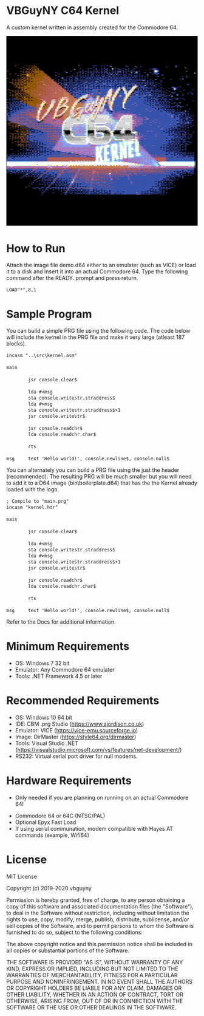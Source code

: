 # VBGuyNY C64 Kernel

A custom kernel written in assembly created for the Commodore 64.

![VBGuyNY C64 Kernel](https://raw.githubusercontent.com/vbguyny/c64kernel/master/doc/c64k.png)

# How to Run

Attach the image file demo.d64 either to an emulater (such as VICE) or load it to a disk and insert it into an actual Commodore 64.
Type the following command after the READY. prompt and press return.

```
LOAD"*",8,1
```

# Sample Program

You can build a simple PRG file using the following code. The code below will include the kernel in the PRG file and make it very large (atleast 187 blocks).

```
incasm "..\src\kernel.asm"

main

        jsr console.clear$

        lda #<msg
        sta console.writestr.straddress$
        lda #>msg
        sta console.writestr.straddress$+1
        jsr console.writestr$

        jsr console.readchr$
        lda console.readchr.char$

        rts

msg     text 'Hello world!', console.newline$, console.null$
```

You can alternately you can build a PRG file using the just the header (recommended). The resulting PRG will be much smaller but you will need to add it to a D64 image (bin\boilerplate.d64) that has the the Kernel already loaded with the logo.

```
; Compile to "main.prg"
incasm "kernel.hdr"

main

        jsr console.clear$

        lda #<msg
        sta console.writestr.straddress$
        lda #>msg
        sta console.writestr.straddress$+1
        jsr console.writestr$

        jsr console.readchr$
        lda console.readchr.char$

        rts

msg     text 'Hello world!', console.newline$, console.null$
```

Refer to the Docs for additional information.

# Minimum Requirements

- OS: Windows 7 32 bit
- Emulator: Any Commodore 64 emulater
- Tools: .NET Framework 4.5 or later

# Recommended Requirements

- OS: Windows 10 64 bit
- IDE: CBM .prg Studio (https://www.ajordison.co.uk)
- Emulator: VICE (https://vice-emu.sourceforge.io)
- Image: DirMaster (https://style64.org/dirmaster)
- Tools: Visual Studio .NET (https://visualstudio.microsoft.com/vs/features/net-development/)
- RS232: Virtual serial port driver for null modems. 

# Hardware Requirements

* Only needed if you are planning on running on an actual Commodore 64!

- Commodore 64 or 64C (NTSC/PAL)
- Optional Epyx Fast Load
- If using serial communation, modem compatible with Hayes AT commands (example, Wifi64)

# License

MIT License

Copyright (c) 2019-2020 vbguyny

Permission is hereby granted, free of charge, to any person obtaining a copy
of this software and associated documentation files (the "Software"), to deal
in the Software without restriction, including without limitation the rights
to use, copy, modify, merge, publish, distribute, sublicense, and/or sell
copies of the Software, and to permit persons to whom the Software is
furnished to do so, subject to the following conditions:

The above copyright notice and this permission notice shall be included in all
copies or substantial portions of the Software.

THE SOFTWARE IS PROVIDED "AS IS", WITHOUT WARRANTY OF ANY KIND, EXPRESS OR
IMPLIED, INCLUDING BUT NOT LIMITED TO THE WARRANTIES OF MERCHANTABILITY,
FITNESS FOR A PARTICULAR PURPOSE AND NONINFRINGEMENT. IN NO EVENT SHALL THE
AUTHORS OR COPYRIGHT HOLDERS BE LIABLE FOR ANY CLAIM, DAMAGES OR OTHER
LIABILITY, WHETHER IN AN ACTION OF CONTRACT, TORT OR OTHERWISE, ARISING FROM,
OUT OF OR IN CONNECTION WITH THE SOFTWARE OR THE USE OR OTHER DEALINGS IN THE
SOFTWARE.
